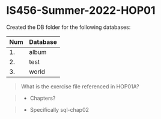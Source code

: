 # IS456-Summer-2022-HOP01

Created the DB folder for the following databases:

| Num| Database|
| ---| ---|
| 1.|album|
| 2.|test|
| 3.|world|

> What is the exercise file referenced in HOP01A?

> - Chapters?

> - Specifically sql-chap02

